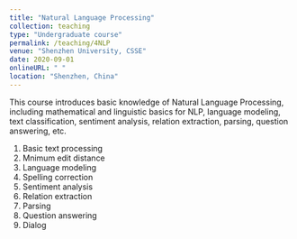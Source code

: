 ```yaml
---
title: "Natural Language Processing"
collection: teaching
type: "Undergraduate course"
permalink: /teaching/4NLP
venue: "Shenzhen University, CSSE"
date: 2020-09-01
onlineURL: " "
location: "Shenzhen, China"
---
```


This course introduces basic knowledge of Natural Language Processing,
including mathematical and linguistic basics for NLP, language modeling, 
text classification, sentiment analysis, relation extraction, parsing, 
question answering, etc.

1. Basic text processing
1. Mnimum edit distance
1. Language modeling
1. Spelling correction
1. Sentiment analysis
1. Relation extraction
1. Parsing
1. Question answering
1. Dialog

